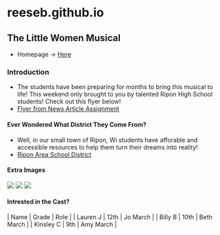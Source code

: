 # reeseb.github.io

## The Little Women Musical
- Homepage -> [Here](https://webdesignrb534.github.io/reeseb.github.io/)

### Introduction
- The students have been preparing for months to bring this musical to life! This weekend only brought to you by talented Ripon High School students! Check out this flyer below!
- [Flyer from News Article Assignment](https://basicwebdesignreeseb.w3spaces.com/reesebrooks.html)

#### Ever Wondered What District They Come From?
- Well, in our small town of Ripon, Wi students have afforable and accessible resources to help them turn their dreams into reality!
-  [Ripon Area School District](https://www.ripon.k12.wi.us/)

#### Extra Images
<img src = "https://encrypted-tbn0.gstatic.com/images?q=tbn:ANd9GcSGlRqsIu5etUwSu29iwaralxe8iTjOzlMyKw&s">
<img src = "https://www.publicdomainpictures.net/en/view-image.php?image=7756&picture=orange-fruit-pattern">
<img src = "https://publicdomainarchive.com/public-domain-images-desert-sand-dune-orange-blue-sky.html">

#### Intrested in the Cast?
| Name         | Grade          |          Role |
| Lauren J     | 12th           | Jo March      |
| Billy B      | 10th           | Beth March    |
| Kinsley C    | 9th            | Amy March     |

